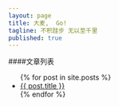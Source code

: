 ```yaml
---
layout: page
title: 大麦,	Go!
tagline: 不积跬步 无以至千里 
published: true
---
```

####文章列表
<ul>
  {% for post in site.posts %}
    <li>
      <a href="{{ post.url }}">{{ post.title }}</a>
    </li>
  {% endfor %}
</ul>
